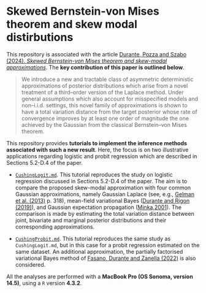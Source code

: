 # Skewed Bernstein-von Mises theorem and skew modal distirbutions

This repository is associated with the article [Durante, Pozza and Szabo (2024). *Skewed Bernstein-von Mises theorem and skew-modal approximations*](https://arxiv.org/pdf/2301.03038). The **key contribution of this paper is outlined below**.

> We introduce a new and tractable class of asymmetric deterministic approximations of posterior distributions which arise from a novel treatment of a third–order version of the Laplace method. Under general assumptions which also account for misspecified models and non–i.i.d. settings, this novel family of approximations is shown to have a total variation distance from the target posterior whose rate of convergence improves by at least one order of magnitude the one achieved by the Gaussian from the classical Bernstein–von Mises theorem.

This repository provides **tutorials to implement the inference methods associated with such a new result**. Here, the focus is on two illustrative applications regarding logistic and probit regression which are described in Sections 5.2-D.4 of the paper.

- [`CushingLogit.md`](https://github.com/Francesco16p/SMA/blob/main/CushingLogistic.md). This tutorial reproduces the study on logistic regression discussed in Sections 5.2-D.4 of the paper. The aim is to compare the proposed skew-modal approximation with four common Gaussian approximations, namely Gaussian Laplace (see, e.g., [Gelman et al. (2013)](http://www.stat.columbia.edu/~gelman/book/) p. 318), mean-field variational Bayes ([Durante and Rigon (2019)](https://projecteuclid.org/journals/statistical-science/volume-34/issue-3/Conditionally-Conjugate-Mean-Field-Variational-Bayes-for-Logistic-Models/10.1214/19-STS712.full)), and Gaussian expectation propagation ([Minka,2001](https://arxiv.org/abs/1301.2294)). The comparison is made by estimating the total variation distance between joint, bivariate and marginal posterior distributions and their corresponding approximations. 
  
- [`CushingProbit.md`](https://github.com/Francesco16p/SMA/blob/main/CushingLogistic.md). This tutorial reproduces the same study as `CushingLogit.md`, but in this case for a probit regression estimated on the same dataset. An additional approximation, the partially factorised variational Bayes method of [Fasano, Durante and Zanella (2022)](https://arxiv.org/abs/1911.06743) is also considered.

All the analyses are performed with a **MacBook Pro (OS Sonoma, version 14.5)**, using a `R` version **4.3.2**.


